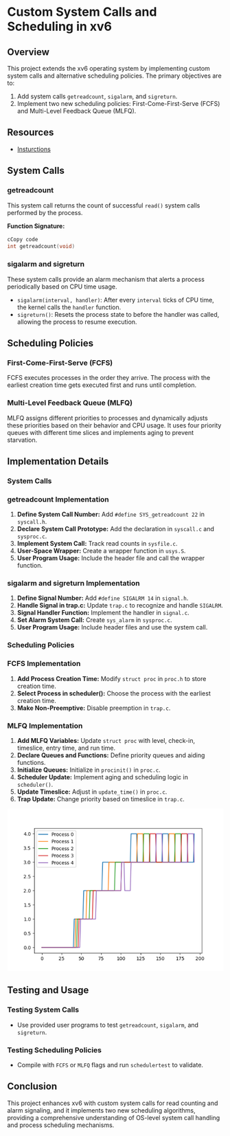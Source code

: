 # Custom System Calls and Scheduling in xv6

## Overview

This project extends the xv6 operating system by implementing custom system calls and alternative scheduling policies. The primary objectives are to:

1. Add system calls `getreadcount`, `sigalarm`, and `sigreturn`.
2. Implement two new scheduling policies: First-Come-First-Serve (FCFS) and Multi-Level Feedback Queue (MLFQ).
## Resources
- [Insturctions](https://karthikv1392.github.io/cs3301_osn/mini-projects/mp2)

## System Calls

### getreadcount

This system call returns the count of successful `read()` system calls performed by the process.

**Function Signature:**

```c
cCopy code
int getreadcount(void)

```

### sigalarm and sigreturn

These system calls provide an alarm mechanism that alerts a process periodically based on CPU time usage.

- `sigalarm(interval, handler)`: After every `interval` ticks of CPU time, the kernel calls the `handler` function.
- `sigreturn()`: Resets the process state to before the handler was called, allowing the process to resume execution.

## Scheduling Policies

### First-Come-First-Serve (FCFS)

FCFS executes processes in the order they arrive. The process with the earliest creation time gets executed first and runs until completion.

### Multi-Level Feedback Queue (MLFQ)

MLFQ assigns different priorities to processes and dynamically adjusts these priorities based on their behavior and CPU usage. It uses four priority queues with different time slices and implements aging to prevent starvation.

## Implementation Details

### System Calls

### getreadcount Implementation

1. **Define System Call Number:** Add `#define SYS_getreadcount 22` in `syscall.h`.
2. **Declare System Call Prototype:** Add the declaration in `syscall.c` and `sysproc.c`.
3. **Implement System Call:** Track read counts in `sysfile.c`.
4. **User-Space Wrapper:** Create a wrapper function in `usys.S`.
5. **User Program Usage:** Include the header file and call the wrapper function.

### sigalarm and sigreturn Implementation

1. **Define Signal Number:** Add `#define SIGALRM 14` in `signal.h`.
2. **Handle Signal in trap.c:** Update `trap.c` to recognize and handle `SIGALRM`.
3. **Signal Handler Function:** Implement the handler in `signal.c`.
4. **Set Alarm System Call:** Create `sys_alarm` in `sysproc.c`.
5. **User Program Usage:** Include header files and use the system call.

### Scheduling Policies

### FCFS Implementation

1. **Add Process Creation Time:** Modify `struct proc` in `proc.h` to store creation time.
2. **Select Process in scheduler():** Choose the process with the earliest creation time.
3. **Make Non-Preemptive:** Disable preemption in `trap.c`.

### MLFQ Implementation

1. **Add MLFQ Variables:** Update `struct proc` with level, check-in, timeslice, entry time, and run time.
2. **Declare Queues and Functions:** Define priority queues and aiding functions.
3. **Initialize Queues:** Initialize in `procinit()` in `proc.c`.
4. **Scheduler Update:** Implement aging and scheduling logic in `scheduler()`.
5. **Update Timeslice:** Adjust in `update_time()` in `proc.c`.
6. **Trap Update:** Change priority based on timeslice in `trap.c`.

![Alt text](https://github.com/rathee-19/Custom-System-Calls-and-Scheduling-in-xv6/blob/main/mlfq_plot.png)

## Testing and Usage

### Testing System Calls

- Use provided user programs to test `getreadcount`, `sigalarm`, and `sigreturn`.

### Testing Scheduling Policies

- Compile with `FCFS` or `MLFQ` flags and run `schedulertest` to validate.

## Conclusion

This project enhances xv6 with custom system calls for read counting and alarm signaling, and it implements two new scheduling algorithms, providing a comprehensive understanding of OS-level system call handling and process scheduling mechanisms.
